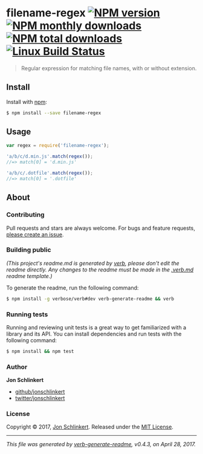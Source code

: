 # filename-regex [![NPM version](https://img.shields.io/npm/v/filename-regex.svg?style=flat)](https://www.npmjs.com/package/filename-regex) [![NPM monthly downloads](https://img.shields.io/npm/dm/filename-regex.svg?style=flat)](https://npmjs.org/package/filename-regex)  [![NPM total downloads](https://img.shields.io/npm/dt/filename-regex.svg?style=flat)](https://npmjs.org/package/filename-regex) [![Linux Build Status](https://img.shields.io/travis/regexhq/filename-regex.svg?style=flat&label=Travis)](https://travis-ci.org/regexhq/filename-regex)

> Regular expression for matching file names, with or without extension.

## Install

Install with [npm](https://www.npmjs.com/):

```sh
$ npm install --save filename-regex
```

## Usage

```js
var regex = require('filename-regex');

'a/b/c/d.min.js'.match(regex());
//=> match[0] = 'd.min.js'

'a/b/c/.dotfile'.match(regex());
//=> match[0] = '.dotfile'
```

## About

### Contributing

Pull requests and stars are always welcome. For bugs and feature requests, [please create an issue](../../issues/new).

### Building public

_(This project's readme.md is generated by [verb](https://github.com/verbose/verb-generate-readme), please don't edit the readme directly. Any changes to the readme must be made in the [.verb.md](.verb.md) readme template.)_

To generate the readme, run the following command:

```sh
$ npm install -g verbose/verb#dev verb-generate-readme && verb
```

### Running tests

Running and reviewing unit tests is a great way to get familiarized with a library and its API. You can install dependencies and run tests with the following command:

```sh
$ npm install && npm test
```

### Author

**Jon Schlinkert**

* [github/jonschlinkert](https://github.com/jonschlinkert)
* [twitter/jonschlinkert](https://twitter.com/jonschlinkert)

### License

Copyright © 2017, [Jon Schlinkert](https://github.com/jonschlinkert).
Released under the [MIT License](LICENSE).

***

_This file was generated by [verb-generate-readme](https://github.com/verbose/verb-generate-readme), v0.4.3, on April 28, 2017._
